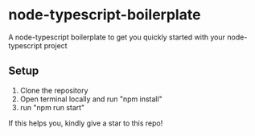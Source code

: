 # node-typescript-boilerplate
A node-typescript boilerplate to get you quickly started with your node-typescript project

## Setup 

1. Clone the repository
2. Open terminal locally and run "npm install"
3. run "npm run start"

If this helps you, kindly give a star to this repo!
